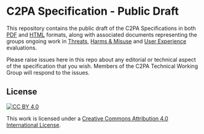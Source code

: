 # C2PA Specification - Public Draft

This repository contains the public draft of the C2PA Specifications in both [PDF](https://c2pa.org/public-draft/C2PA_Specification.pdf) and [HTML](https://c2pa.org/public-draft) formats, along with associated documents representing the groups ongoing work in [Threats](docs/Threats_Assessment.md), [Harms & Misuse](https://c2pa.org/public-draft/Harms_Misuse_Abuse_Assessment.pdf) and [User Experience](User_Experience.md) evaluations.

Please raise issues here in this repo about any editorial or technical aspect of the specification that you wish.  Members of the C2PA Technical Working Group will respond to the issues.

## License

[![CC BY 4.0][cc-by-image]][cc-by]

This work is licensed under a
[Creative Commons Attribution 4.0 International License][cc-by].

[cc-by]: http://creativecommons.org/licenses/by/4.0/
[cc-by-image]: https://i.creativecommons.org/l/by/4.0/88x31.png
[cc-by-shield]: https://img.shields.io/badge/License-CC%20BY%204.0-lightgrey.svg

